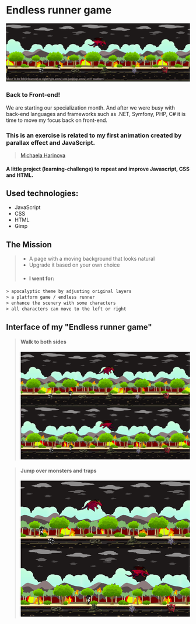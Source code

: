 # Endless runner game

![Homepage](img/header.png)

### Back to Front-end!
We are starting our specialization month. And after we were busy with back-end languages and frameworks such as .NET, Symfony, PHP, C# it is time to move my focus back on front-end.
### This is an exercise is related to my first animation created by parallax effect and JavaScript.

>[Michaela Harinova](https://github.com/mharin)

#### A little project (learning-challenge) to repeat and improve Javascript, CSS and HTML.

## Used technologies:
- JavaScript
- CSS
- HTML
- Gimp

## The Mission
> - A page with a moving background that looks natural
> - Upgrade it based on your own choice
> - #### I went for:
    > apocalyptic theme by adjusting original layers
    > a platform game / endless runner
    > enhance the scenery with some characters
    > all characters can move to the left or right

## Interface of my "Endless runner game"
>#### Walk to both sides
>![Screenshot Layout](img/runner.png)

>#### Jump over monsters and traps
>![Screenshot Layout](img/jump.png)

